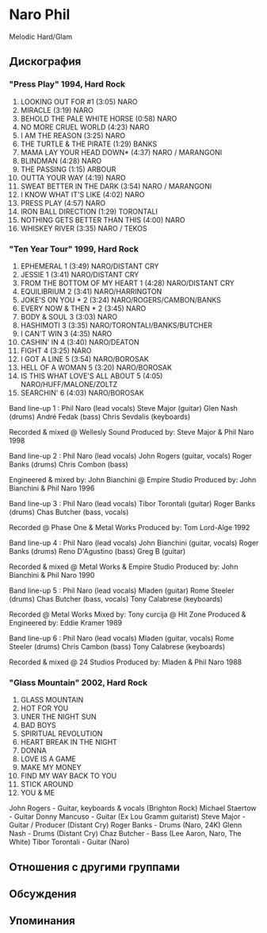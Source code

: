 # Naro Phil

Melodic Hard/Glam

## Дискография

### "Press Play" 1994, Hard Rock

01) LOOKING OUT FOR #1   (3:05) NARO 
02) MIRACLE  (3:19) NARO 
03) BEHOLD THE PALE WHITE HORSE  (0:58) NARO 
04) NO MORE CRUEL WORLD  (4:23) NARO 
05) I AM THE REASON (3:25) NARO 
06) THE TURTLE & THE PIRATE (1:29) BANKS 
07) MAMA LAY YOUR HEAD DOWN* (4:37) NARO / MARANGONI 
08) BLINDMAN (4:28) NARO 
09) THE PASSING (1:15) ARBOUR 
10) OUTTA YOUR WAY (4:19) NARO 
11) SWEAT BETTER IN THE DARK (3:54) NARO / MARANGONI 
12) I KNOW WHAT IT'S LIKE (4:02) NARO 
13) PRESS PLAY (4:57) NARO 
14) IRON BALL DIRECTION (1:29) TORONTALI 
15) NOTHING GETS BETTER THAN THIS (4:00) NARO 
16) WHISKEY RIVER (3:35) NARO / TEKOS

### "Ten Year Tour" 1999, Hard Rock

01) EPHEMERAL 1  (3:49) NARO/DISTANT CRY 
02) JESSIE 1  (3:41) NARO/DISTANT CRY 
03) FROM THE BOTTOM OF MY HEART 1  (4:28) NARO/DISTANT CRY 
04) EQUILIBRIUM 2  (3:41) NARO/HARRINGTON 
05) JOKE'S ON YOU * 2 (3:24) NARO/ROGERS/CAMBON/BANKS 
06) EVERY NOW & THEN * 2 (3:45) NARO 
07) BODY & SOUL 3 (3:03) NARO 
08) HASHIMOTI 3 (3:35) NARO/TORONTALI/BANKS/BUTCHER 
09) I CAN'T WIN 3 (4:35) NARO 
10) CASHIN' IN 4 (3:40) NARO/DEATON 
11) FIGHT 4 (3:25) NARO 
12) I GOT A LINE 5 (3:54) NARO/BOROSAK 
13) HELL OF A WOMAN 5 (3:20) NARO/BOROSAK 
14) IS THIS WHAT LOVE'S ALL ABOUT 5 (4:05) NARO/HUFF/MALONE/ZOLTZ 
15) SEARCHIN' 6 (4:03) NARO/BOROSAK 

Band line-up 1 :
Phil Naro (lead vocals)
Steve Major (guitar)
Glen Nash (drums)
Andr&#233; Fedak (bass)
Chris Sevdalis (keyboards)

Recorded & mixed @ Wellesly Sound
Produced by: Steve Major & Phil Naro 1998 

 Band line-up 2 :
Phil Naro (lead vocals)
John Rogers (guitar, vocals)
Roger Banks (drums)
Chris Combon (bass)

Engineered & mixed by:
John Bianchini @ Empire Studio
Produced by: John Bianchini & Phil Naro 1996 

 
Band line-up 3 :
Phil Naro (lead vocals)
Tibor Torontali (guitar)
Roger Banks (drums)
Chas Butcher (bass, vocals)

Recorded @ Phase One & Metal Works
Produced by: Tom Lord-Alge 1992 

 Band line-up 4 :
Phil Naro (lead vocals)
John Bianchini (guitar, vocals)
Roger Banks (drums)
Reno D'Agustino (bass)
Greg B (guitar)

Recorded & mixed @
Metal Works & Empire Studio
Produced by: John Bianchini & Phil Naro 1990 

 
Band line-up 5 :
Phil Naro (lead vocals)
Mladen (guitar)
Rome Steeler (drums)
Chas Butcher (bass, vocals)
Tony Calabrese (keyboards)

Recorded @ Metal Works
Mixed by: Tony curcija @ Hit Zone
Produced & Engineered by: Eddie Kramer 1989 

 Band line-up 6 :
Phil Naro (lead vocals)
Mladen (guitar, vocals)
Rome Steeler (drums)
Chris Cambon (bass)
Tony Calabrese (keyboards)

Recorded & mixed @ 24 Studios
Produced by: Mladen & Phil Naro 1988

### "Glass Mountain" 2002, Hard Rock

1. GLASS MOUNTAIN
2. HOT FOR YOU
3. UNER THE NIGHT SUN
4. BAD BOYS
5. SPIRITUAL REVOLUTION
6. HEART BREAK IN THE NIGHT
7. DONNA
8. LOVE IS A GAME
9. MAKE MY MONEY
10. FIND MY WAY BACK TO YOU
11. STICK AROUND
12. YOU & ME

John Rogers -
Guitar, keyboards & vocals (Brighton Rock)
Michael Staertow - Guitar
Donny Mancuso - Guitar (Ex Lou Gramm guitarist)
Steve Major - Guitar / Producer (Distant Cry)
Roger Banks - Drums (Naro, 24K)
Glenn Nash - Drums (Distant Cry)
Chaz Butcher - Bass (Lee Aaron, Naro, The White)
Tibor Torontali - Guitar (Naro)


## Отношения с другими группами


## Обсуждения


## Упоминания

